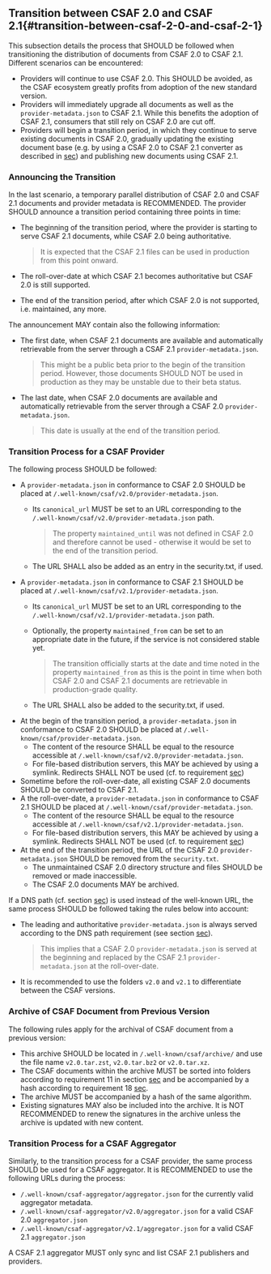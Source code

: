 ## Transition between CSAF 2.0 and CSAF 2.1{#transition-between-csaf-2-0-and-csaf-2-1}

This subsection details the process that SHOULD be followed when transitioning the distribution of documents from CSAF 2.0 to CSAF 2.1.
Different scenarios can be encountered:

- Providers will continue to use CSAF 2.0.
  This SHOULD be avoided, as the CSAF ecosystem greatly profits from adoption of the new standard version.
- Providers will immediately upgrade all documents as well as the `provider-metadata.json` to CSAF 2.1.
  While this benefits the adoption of CSAF 2.1, consumers that still rely on CSAF 2.0 are cut off.
- Providers will begin a transition period, in which they continue to serve existing documents in CSAF 2.0, gradually updating the existing
  document base (e.g. by using a CSAF 2.0 to CSAF 2.1 converter as described in [sec](#conformance-clause-18-csaf-2-0-to-csaf-2-1-converter))
  and publishing new documents using CSAF 2.1.

### Announcing the Transition

In the last scenario, a temporary parallel distribution of CSAF 2.0 and CSAF 2.1 documents and provider metadata is RECOMMENDED.
The provider SHOULD announce a transition period containing three points in time:

- The beginning of the transition period, where the provider is starting to serve CSAF 2.1 documents, while CSAF 2.0 being authoritative.

  > It is expected that the CSAF 2.1 files can be used in production from this point onward.

- The roll-over-date at which CSAF 2.1 becomes authoritative but CSAF 2.0 is still supported.
- The end of the transition period, after which CSAF 2.0 is not supported, i.e. maintained, any more.

The announcement MAY contain also the following information:

- The first date, when CSAF 2.1 documents are available and automatically retrievable from the server through a CSAF 2.1 `provider-metadata.json`.

  > This might be a public beta prior to the begin of the transition period.
  > However, those documents SHOULD NOT be used in production as they may be unstable due to their beta status.

- The last date, when CSAF 2.0 documents are available and automatically retrievable from the server through a CSAF 2.0 `provider-metadata.json`.

  > This date is usually at the end of the transition period.

### Transition Process for a CSAF Provider

The following process SHOULD be followed:

- A `provider-metadata.json` in conformance to CSAF 2.0 SHOULD be placed at `/.well-known/csaf/v2.0/provider-metadata.json`.
  - Its `canonical_url` MUST be set to an URL corresponding to the `/.well-known/csaf/v2.0/provider-metadata.json` path.

    > The property `maintained_until` was not defined in CSAF 2.0 and therefore cannot be used -
    > otherwise it would be set to the end of the transition period.

  - The URL SHALL also be added as an entry in the security.txt, if used.
- A `provider-metadata.json` in conformance to CSAF 2.1 SHOULD be placed at `/.well-known/csaf/v2.1/provider-metadata.json`.
  - Its `canonical_url` MUST be set to an URL corresponding to the `/.well-known/csaf/v2.1/provider-metadata.json` path.
  - Optionally, the property `maintained_from` can be set to an appropriate date in the future, if the service is not considered stable yet.

    > The transition officially starts at the date and time noted in the property `maintained_from` as this is the point in time
    > when both CSAF 2.0 and CSAF 2.1 documents are retrievable in production-grade quality.

  - The URL SHALL also be added to the security.txt, if used.
- At the begin of the transition period, a `provider-metadata.json` in conformance to CSAF 2.0 SHOULD be placed at `/.well-known/csaf/provider-metadata.json`.
  - The content of the resource SHALL be equal to the resource accessible at `/.well-known/csaf/v2.0/provider-metadata.json`.
  - For file-based distribution servers, this MAY be achieved by using a symlink.
    Redirects SHALL NOT be used (cf. to requirement [sec](#requirement-9-well-known-url-for-provider-metadata-json))
- Sometime before the roll-over-date, all existing CSAF 2.0 documents SHOULD be converted to CSAF 2.1.
- A the roll-over-date, a `provider-metadata.json` in conformance to CSAF 2.1 SHOULD be placed at `/.well-known/csaf/provider-metadata.json`.
  - The content of the resource SHALL be equal to the resource accessible at `/.well-known/csaf/v2.1/provider-metadata.json`.
  - For file-based distribution servers, this MAY be achieved by using a symlink.
    Redirects SHALL NOT be used (cf. to requirement [sec](#requirement-9-well-known-url-for-provider-metadata-json))
- At the end of the transition period, the URL of the CSAF 2.0 `provider-metadata.json` SHOULD be removed from the `security.txt`.
  - The unmaintained CSAF 2.0 directory structure and files SHOULD be removed or made inaccessible.
  - The CSAF 2.0 documents MAY be archived.

If a DNS path (cf. section [sec](#requirement-10-dns-path)) is used instead of the well-known URL, the same process SHOULD be followed taking the rules below into account:

- The leading and authoritative `provider-metadata.json` is always served according to the DNS path requirement (see section [sec](#requirement-10-dns-path)).

  > This implies that a CSAF 2.0 `provider-metadata.json` is served at the beginning and
  > replaced by the CSAF 2.1 `provider-metadata.json` at the roll-over-date.

- It is recommended to use the folders `v2.0` and `v2.1` to differentiate between the CSAF versions.

### Archive of CSAF Document from Previous Version

The following rules apply for the archival of CSAF document from a previous version:

- This archive SHOULD be located in `/.well-known/csaf/archive/` and use the file name `v2.0.tar.zst`, `v2.0.tar.bz2` or `v2.0.tar.xz`.
- The CSAF documents within the archive MUST be sorted into folders according to requirement 11 in section
  [sec](#requirement-11-one-folder-per-year) and be accompanied by a hash according to requirement 18 [sec](#requirement-18-integrity).
- The archive MUST be accompanied by a hash of the same algorithm.
- Existing signatures MAY also be included into the archive.
  It is NOT RECOMMENDED to renew the signatures in the archive unless the archive is updated with new content.

### Transition Process for a CSAF Aggregator

Similarly, to the transition process for a CSAF provider, the same process SHOULD be used for a CSAF aggregator.
It is RECOMMENDED to use the following URLs during the process:

- `/.well-known/csaf-aggregator/aggregator.json` for the currently valid aggregator metadata.  
- `/.well-known/csaf-aggregator/v2.0/aggregator.json` for a valid CSAF 2.0 `aggregator.json`
- `/.well-known/csaf-aggregator/v2.1/aggregator.json` for a valid CSAF 2.1 `aggregator.json`

A CSAF 2.1 aggregator MUST only sync and list CSAF 2.1 publishers and providers.
